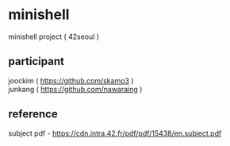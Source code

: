 # minishell
minishell project ( 42seoul )

## participant
joockim ( https://github.com/skamo3 )<br>
junkang ( https://github.com/nawaraing )

## reference
subject pdf - https://cdn.intra.42.fr/pdf/pdf/15438/en.subject.pdf<br>
